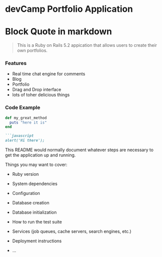 # devCamp Portfolio Application

# Block Quote in markdown
> This is a Ruby on Rails 5.2 appication that allows users to create their own portfolios.

### Features

- Real time chat engine for comments
- Blog
- Portfolio
- Drag and Drop interface
- lots of toher delicious things

### Code Example

```ruby
def my_great_method
  puts "here it is"
end

```javascript
alert('Hi there');
```
This README would normally document whatever steps are necessary to get the
application up and running.

Things you may want to cover:

* Ruby version

* System dependencies

* Configuration

* Database creation

* Database initialization

* How to run the test suite

* Services (job queues, cache servers, search engines, etc.)

* Deployment instructions

* ...
